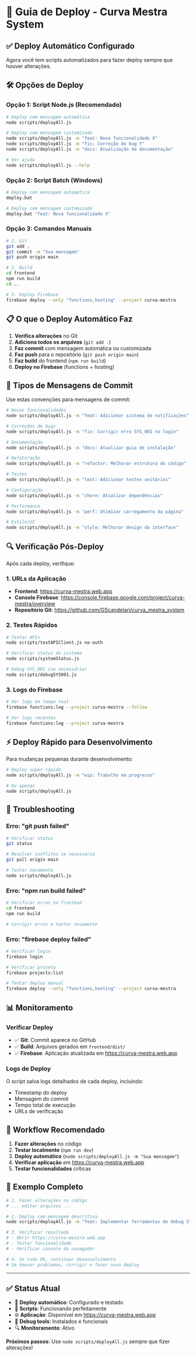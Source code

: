 # 🚀 Guia de Deploy - Curva Mestra System

## ✅ Deploy Automático Configurado

Agora você tem scripts automatizados para fazer deploy sempre que houver alterações.

## 🛠️ Opções de Deploy

### Opção 1: Script Node.js (Recomendado)
```bash
# Deploy com mensagem automática
node scripts/deployAll.js

# Deploy com mensagem customizada
node scripts/deployAll.js -m "feat: Nova funcionalidade X"
node scripts/deployAll.js -m "fix: Correção do bug Y"
node scripts/deployAll.js -m "docs: Atualização da documentação"

# Ver ajuda
node scripts/deployAll.js --help
```

### Opção 2: Script Batch (Windows)
```bash
# Deploy com mensagem automática
deploy.bat

# Deploy com mensagem customizada
deploy.bat "feat: Nova funcionalidade X"
```

### Opção 3: Comandos Manuais
```bash
# 1. Git
git add .
git commit -m "Sua mensagem"
git push origin main

# 2. Build
cd frontend
npm run build
cd ..

# 3. Deploy Firebase
firebase deploy --only "functions,hosting" --project curva-mestra
```

## 📋 O que o Deploy Automático Faz

1. **Verifica alterações** no Git
2. **Adiciona todos os arquivos** (`git add .`)
3. **Faz commit** com mensagem automática ou customizada
4. **Faz push** para o repositório (`git push origin main`)
5. **Faz build** do frontend (`npm run build`)
6. **Deploy no Firebase** (functions + hosting)

## 🎯 Tipos de Mensagens de Commit

Use estas convenções para mensagens de commit:

```bash
# Novas funcionalidades
node scripts/deployAll.js -m "feat: Adicionar sistema de notificações"

# Correções de bugs
node scripts/deployAll.js -m "fix: Corrigir erro SYS_001 no login"

# Documentação
node scripts/deployAll.js -m "docs: Atualizar guia de instalação"

# Refatoração
node scripts/deployAll.js -m "refactor: Melhorar estrutura do código"

# Testes
node scripts/deployAll.js -m "test: Adicionar testes unitários"

# Configuração
node scripts/deployAll.js -m "chore: Atualizar dependências"

# Performance
node scripts/deployAll.js -m "perf: Otimizar carregamento da página"

# Estilo/UI
node scripts/deployAll.js -m "style: Melhorar design da interface"
```

## 🔍 Verificação Pós-Deploy

Após cada deploy, verifique:

### 1. URLs da Aplicação
- **Frontend**: https://curva-mestra.web.app
- **Console Firebase**: https://console.firebase.google.com/project/curva-mestra/overview
- **Repositório Git**: https://github.com/GScandelari/curva_mestra_system

### 2. Testes Rápidos
```bash
# Testar APIs
node scripts/testAPIClient.js no-auth

# Verificar status do sistema
node scripts/systemStatus.js

# Debug SYS_001 (se necessário)
node scripts/debugSYS001.js
```

### 3. Logs do Firebase
```bash
# Ver logs em tempo real
firebase functions:log --project curva-mestra --follow

# Ver logs recentes
firebase functions:log --project curva-mestra
```

## ⚡ Deploy Rápido para Desenvolvimento

Para mudanças pequenas durante desenvolvimento:

```bash
# Deploy super rápido
node scripts/deployAll.js -m "wip: Trabalho em progresso"

# Ou apenas
node scripts/deployAll.js
```

## 🚨 Troubleshooting

### Erro: "git push failed"
```bash
# Verificar status
git status

# Resolver conflitos se necessário
git pull origin main

# Tentar novamente
node scripts/deployAll.js
```

### Erro: "npm run build failed"
```bash
# Verificar erros no frontend
cd frontend
npm run build

# Corrigir erros e tentar novamente
```

### Erro: "firebase deploy failed"
```bash
# Verificar login
firebase login

# Verificar projeto
firebase projects:list

# Tentar deploy manual
firebase deploy --only "functions,hosting" --project curva-mestra
```

## 📊 Monitoramento

### Verificar Deploy
- ✅ **Git**: Commit aparece no GitHub
- ✅ **Build**: Arquivos gerados em `frontend/dist/`
- ✅ **Firebase**: Aplicação atualizada em https://curva-mestra.web.app

### Logs de Deploy
O script salva logs detalhados de cada deploy, incluindo:
- Timestamp do deploy
- Mensagem do commit
- Tempo total de execução
- URLs de verificação

## 🎯 Workflow Recomendado

1. **Fazer alterações** no código
2. **Testar localmente** (`npm run dev`)
3. **Deploy automático** (`node scripts/deployAll.js -m "Sua mensagem"`)
4. **Verificar aplicação** em https://curva-mestra.web.app
5. **Testar funcionalidades** críticas

## 📝 Exemplo Completo

```bash
# 1. Fazer alterações no código
# ... editar arquivos ...

# 2. Deploy com mensagem descritiva
node scripts/deployAll.js -m "feat: Implementar ferramentas de debug SYS_001"

# 3. Verificar resultado
# - Abrir https://curva-mestra.web.app
# - Testar funcionalidade
# - Verificar console do navegador

# 4. Se tudo OK, continuar desenvolvimento
# Se houver problemas, corrigir e fazer novo deploy
```

---

## ✅ Status Atual

- 🚀 **Deploy automático**: Configurado e testado
- 🔧 **Scripts**: Funcionando perfeitamente
- 🌐 **Aplicação**: Disponível em https://curva-mestra.web.app
- 📱 **Debug tools**: Instalados e funcionais
- 🔍 **Monitoramento**: Ativo

**Próximos passos**: Use `node scripts/deployAll.js` sempre que fizer alterações!
